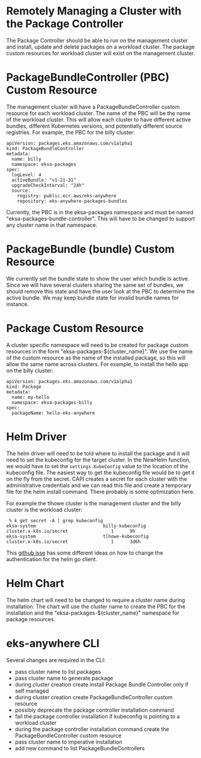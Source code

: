 # Remotely Managing a Cluster with the Package Controller

The Package Controller should be able to run on the management cluster and install, update and delete packages on a workload cluster. The package custom resources for workload cluster will exist on the management cluster.

# PackageBundleController (PBC) Custom Resource
The management cluster will have a PackageBundleController custom resource for each workload cluster. The name of the PBC will be the name of the workload cluster.  This will allow each cluster to have different active bundles, different Kubernetes versions, and potentially different source registries. For example, the PBC for the billy cluster:

```
apiVersion: packages.eks.amazonaws.com/v1alpha1
kind: PackageBundleController
metadata:
  name: billy
  namespace: eksa-packages
spec:
  logLevel: 4
  activeBundle: "v1-21-31"
  upgradeCheckInterval: "24h"
  source:
    registry: public.ecr.aws/eks-anywhere
    repository: eks-anywhere-packages-bundles
```
Currently, the PBC is in the eksa-packages namespace and must be named "eksa-packages-bundle-controller". This will have to be changed to support any cluster name in that namespace.

# PackageBundle (bundle) Custom Resource
We currently set the bundle state to show the user which bundle is active. Since we will have several clusters sharing the same set of bundles, we should remove this state and have the user look at the PBC to determine the active bundle. We may keep bundle state for invalid bundle names for instance.

# Package Custom Resource
A cluster specific namespace will need to be created for package custom resources in the form "eksa-packages-${cluster_name}". We use the name of the custom resource as the name of the installed package, so this will allow the same name across clusters. For example, to install the hello app on the billy cluster:

```
apiVersion: packages.eks.amazonaws.com/v1alpha1
kind: Package
metadata:
  name: my-hello
  namespace: eksa-packages-billy
spec:
  packageName: hello-eks-anywhere
```

# Helm Driver
The helm driver will need to be told where to install the package and it will need to set the kubeconfig for the target cluster. In the NewHelm function, we would have to set the `settings.KubeConfig` value to the location of the kubeconfig file. The easiest way to get the kubeconfig file would be to get it on the fly from the secret. CAPI creates a secret for each cluster with the administrative credentials and we can read this file and create a temporary file for the helm install command. There probably is some optimization here.

For example the tlhowe cluster is the management cluster and the billy cluster is the workload cluster:
```
 % k get secret -A | grep kubeconfig
eksa-system                         billy-kubeconfig                                  cluster.x-k8s.io/secret                1      9h
eksa-system                         tlhowe-kubeconfig                                 cluster.x-k8s.io/secret                1      3d6h
```

This [github isse](https://github.com/helm/helm/issues/6910) has some different ideas on how to change the authentication for the helm go client.

# Helm Chart
The helm chart will need to be changed to require a cluster name during installation. The chart will use the cluster name to create the PBC for the installation and the "eksa-packages-${cluster_name}" namespace for package resources.

# eks-anywhere CLI
Several changes are required in the CLI:
* pass cluster name to list packages
* pass cluster name to generate package
* during cluster creation create install Package Bundle Controller only if self managed
* during cluster creation create PackageBundleController custom resource
* possibly deprecate the package controller installation command
* fail the package controller installation if kubeconfig is pointing to a workload cluster
* during the package controller installation command create the PackageBundleController custom resource
* pass cluster name to imperative installation
* add new command to list PackageBundleControllers

